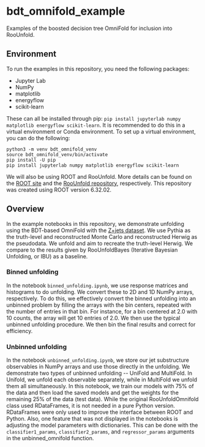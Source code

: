 # bdt_omnifold_example
Examples of the boosted decision tree OmniFold for inclusion into RooUnfold.

## Environment
To run the examples in this repository, you need the following packages:
- Jupyter Lab
- NumPy
- matplotlib
- energyflow
- scikit-learn

These can all be installed through pip: `pip install jupyterlab numpy matplotlib energyflow scikit-learn`. It is recommended to do this in a virtual environment or Conda environment. To set up a virtual environment, you can do the following:
```
python3 -m venv bdt_omnifold_venv
source bdt_omnifold_venv/bin/activate
pip install -U pip
pip install jupyterlab numpy matplotlib energyflow scikit-learn
```

We will also be using ROOT and RooUnfold. More details can be found on the [ROOT site](https://root.cern/install/) and the [RooUnfold repository](https://gitlab.cern.ch/RooUnfold/RooUnfold), respectively. This repository was created using ROOT version 6.32.02.

## Overview
In the example notebooks in this repository, we demonstrate unfolding using the BDT-based OmniFold with the [Z+jets dataset](https://zenodo.org/records/3548091). We use Pythia as the truth-level and reconstructed Monte Carlo and reconstructed Herwig as the pseudodata. We unfold and aim to recreate the truth-level Herwig. We compare to the results given by RooUnfoldBayes (Iterative Bayesian Unfolding, or IBU) as a baseline.

### Binned unfolding
In the notebook `binned_unfolding.ipynb`, we use response matrices and histograms to do unfolding. We convert these to 2D and 1D NumPy arrays, respectively. To do this, we effectively convert the binned unfolding into an unbinned problem by filling the arrays with the bin centers, repeated with the number of entries in that bin. For instance, for a bin centered at 2.0 with 10 counts, the array will get 10 entries of 2.0. We then use the typical unbinned unfolding procedure. We then bin the final results and correct for efficiency.

### Unbinned unfolding
In the notebook `unbinned_unfolding.ipynb`, we store our jet substructure observables in NumPy arrays and use those directly in the unfolding. We demonstrate two types of unbinned unfolding -- UniFold and MultiFold. In Unifold, we unfold each observable separately, while in MultiFold we unfold them all simultaneously. In this notebook, we train our models with 75% of the data and then load the saved models and get the weights for the remaining 25% of the data (test data). While the original RooUnfoldOmnifold class used RDataFrames, it is not needed in a pure Python version. RDataFrames were only used to improve the interface between ROOT and Python. Also, one feature that was not displayed in the notebooks is adjusting the model parameters with dictionaries. This can be done with the `classifier1_params`, `classifier2_params`, and `regressor_params` arguments in the unbinned_omnifold function.
